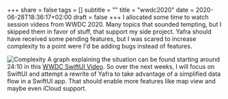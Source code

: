 +++
share = false
tags = []
subtitle = ""
title = "wwdc2020"
date = 2020-06-28T18:36:17+02:00
draft =  false
+++
I allocated some time to watch session videos from WWDC 2020. Many topics that sounded tempting, but I skipped them in favor of stuff, that support my side project.
Yafra should have received some pending features, but I was scared to increase complexity to a point were I'd be adding bugs instead of features. 


<!--more-->

![Complexity](/blog/images/20200628_complexity.jpg)
A graph explaining the situation can be found starting around 24:10 in this [WWDC SwiftUI Video](https://developer.apple.com/videos/play/wwdc2020/10119/). So over the next weeks, I will focus on SwiftUI and attempt a rewrite of Yafra to take advantage of a simplified data flow in a SwiftUI app. That should enable more features like map view and maybe even iCloud support.
